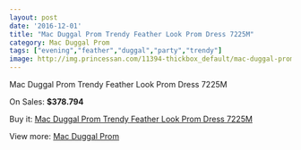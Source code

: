 ```yaml
---
layout: post
date: '2016-12-01'
title: "Mac Duggal Prom Trendy Feather Look Prom Dress 7225M"
category: Mac Duggal Prom
tags: ["evening","feather","duggal","party","trendy"]
image: http://img.princessan.com/11394-thickbox_default/mac-duggal-prom-trendy-feather-look-prom-dress-7225m.jpg
---
```

Mac Duggal Prom Trendy Feather Look Prom Dress 7225M

On Sales: **$378.794**
<a href="https://www.princessan.com/en/mac-duggal-prom/5303-mac-duggal-prom-trendy-feather-look-prom-dress-7225m.html"><amp-img layout="responsive" width="600" height="600" src="//img.princessan.com/11394-thickbox_default/mac-duggal-prom-trendy-feather-look-prom-dress-7225m.jpg" alt="Mac Duggal Prom Trendy Feather Look Prom Dress 7225M 0" /></a>

Buy it: [Mac Duggal Prom Trendy Feather Look Prom Dress 7225M](https://www.princessan.com/en/mac-duggal-prom/5303-mac-duggal-prom-trendy-feather-look-prom-dress-7225m.html "Mac Duggal Prom Trendy Feather Look Prom Dress 7225M")

View more: [Mac Duggal Prom](https://www.princessan.com/en/42-mac-duggal-prom "Mac Duggal Prom")